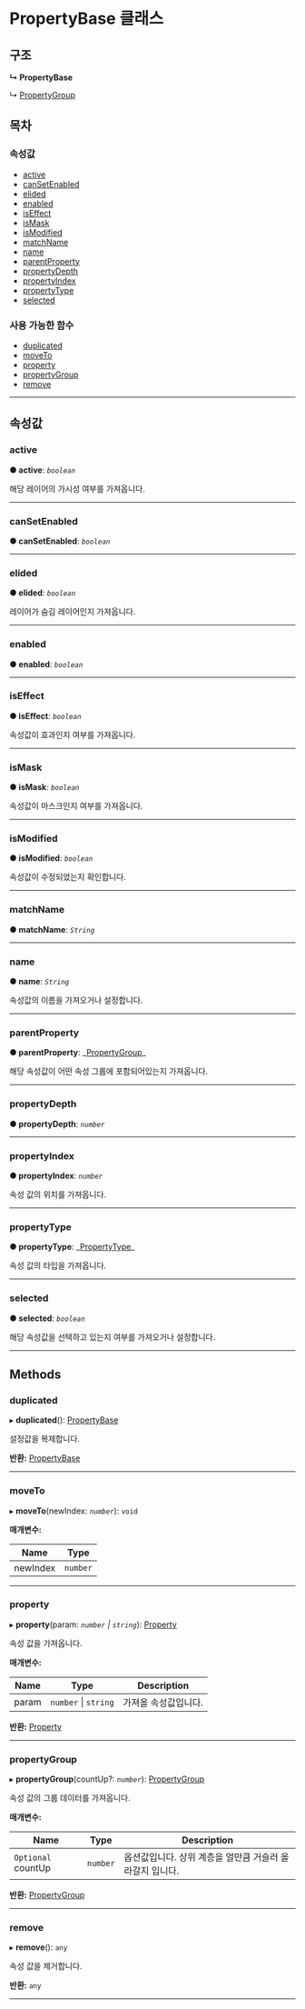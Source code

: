 # PropertyBase 클래스

## 구조

**↳ PropertyBase**

↳ [PropertyGroup](/javascript-api/api/property/propertygroup-class.md)

## 목차

### 속성값

- [active](/javascript-api/api/property/propertybase-class.md#active)
- [canSetEnabled](/javascript-api/api/property/propertybase-class.md#cansetenabled)
- [elided](/javascript-api/api/property/propertybase-class.md#elided)
- [enabled](/javascript-api/api/property/propertybase-class.md#enabled)
- [isEffect](/javascript-api/api/property/propertybase-class.md#iseffect)
- [isMask](/javascript-api/api/property/propertybase-class.md#ismask)
- [isModified](/javascript-api/api/property/propertybase-class.md#ismodified)
- [matchName](/javascript-api/api/property/propertybase-class.md#matchname)
- [name](/javascript-api/api/property/propertybase-class.md#name)
- [parentProperty](/javascript-api/api/property/propertybase-class.md#parentproperty)
- [propertyDepth](/javascript-api/api/property/propertybase-class.md#propertydepth)
- [propertyIndex](/javascript-api/api/property/propertybase-class.md#propertyindex)
- [propertyType](/javascript-api/api/property/propertybase-class.md#propertytype)
- [selected](/javascript-api/api/property/propertybase-class.md#selected)

### 사용 가능한 함수

- [duplicated](/javascript-api/api/property/propertybase-class.md#duplicated)
- [moveTo](/javascript-api/api/property/propertybase-class.md#moveto)
- [property](/javascript-api/api/property/propertybase-class.md#property)
- [propertyGroup](/javascript-api/api/property/propertybase-class.md#propertygroup)
- [remove](/javascript-api/api/property/propertybase-class.md#remove)

---

## 속성값

<a id="active"></a>

### active

**● active**: _`boolean`_

해당 레이어의 가시성 여부를 가져옵니다.

---

<a id="cansetenabled"></a>

### canSetEnabled

**● canSetEnabled**: _`boolean`_

---

<a id="elided"></a>

### elided

**● elided**: _`boolean`_

레이어가 숨김 레이어인지 가져옵니다.

---

<a id="enabled"></a>

### enabled

**● enabled**: _`boolean`_

---

<a id="iseffect"></a>

### isEffect

**● isEffect**: _`boolean`_

속성값이 효과인지 여부를 가져옵니다.

---

<a id="ismask"></a>

### isMask

**● isMask**: _`boolean`_

속성값이 마스크인지 여부를 가져옵니다.

---

<a id="ismodified"></a>

### isModified

**● isModified**: _`boolean`_

속성값이 수정되었는지 확인합니다.

---

<a id="matchname"></a>

### matchName

**● matchName**: _`String`_

---

<a id="name"></a>

### name

**● name**: _`String`_

속성값의 이름을 가져오거나 설정합니다.

---

<a id="parentproperty"></a>

### parentProperty

**● parentProperty**: \_[PropertyGroup](/javascript-api/api/property/propertygroup-class.md)\_

해당 속성값이 어떤 속성 그룹에 포함되어있는지 가져옵니다.

---

<a id="propertydepth"></a>

### propertyDepth

**● propertyDepth**: _`number`_

---

<a id="propertyindex"></a>

### propertyIndex

**● propertyIndex**: _`number`_

속성 값의 위치를 가져옵니다.

---

<a id="propertytype"></a>

### propertyType

**● propertyType**: _[PropertyType](../enums/\_affectscript_.affectscriptapi.propertytype.md)\_

속성 값의 타입을 가져옵니다.

---

<a id="selected"></a>

### selected

**● selected**: _`boolean`_

해당 속성값을 선택하고 있는지 여부를 가져오거나 설정합니다.

---

## Methods

<a id="duplicated"></a>

### duplicated

▸ **duplicated**(): [PropertyBase](/javascript-api/api/property/propertybase-class.md)

설정값을 복제합니다.

**반환:** [PropertyBase](/javascript-api/api/property/propertybase-class.md)

---

<a id="moveto"></a>

### moveTo

▸ **moveTo**(newIndex: _`number`_): `void`

**매개변수:**

| Name     | Type     |
| -------- | -------- |
| newIndex | `number` |

---

<a id="property"></a>

### property

▸ **property**(param: _`number` \| `string`_): [Property](/javascript-api/api/property/property-class.md)

속성 값을 가져옵니다.

**매개변수:**

| Name  | Type                 | Description          |
| ----- | -------------------- | -------------------- |
| param | `number` \| `string` | 가져올 속성값입니다. |

**반환:** [Property](/javascript-api/api/property/property-class.md)

---

<a id="propertygroup"></a>

### propertyGroup

▸ **propertyGroup**(countUp?: _`number`_): [PropertyGroup](/javascript-api/api/property/propertygroup-class.md)

속성 값의 그룹 데이터를 가져옵니다.

**매개변수:**

| Name               | Type     | Description                                              |
| ------------------ | -------- | -------------------------------------------------------- |
| `Optional` countUp | `number` | 옵션값입니다. 상위 계층을 얼만큼 거슬러 올라갈지 입니다. |

**반환:** [PropertyGroup](/javascript-api/api/property/propertygroup-class.md)

---

<a id="remove"></a>

### remove

▸ **remove**(): `any`

속성 값을 제거합니다.

**반환:** `any`

---
